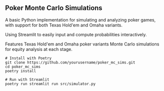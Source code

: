 ## Poker Monte Carlo Simulations
A basic Python implementation for simulating and analyzing poker games, with support for both Texas Hold'em and Omaha variants.


Using Streamlit to easily input and compute probabilities interactively.


Features
Texas Hold'em and Omaha poker variants
Monte Carlo simulations for equity analysis at each stage.

```
# Install with Poetry
git clone https://github.com/yourusername/poker_mc_sims.git
cd poker_mc_sims
poetry install
```

```
# Run with Streamlit
poetry run streamlit run src/simulator.py
```